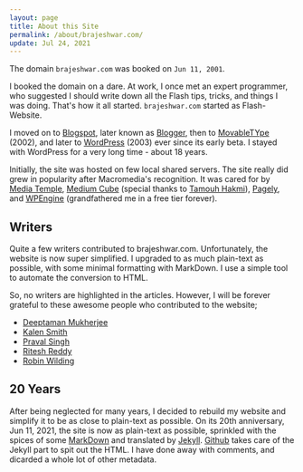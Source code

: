 ```yaml
---
layout: page
title: About this Site
permalink: /about/brajeshwar.com/
update: Jul 24, 2021
---
```


The domain `brajeshwar.com` was booked on `Jun 11, 2001`.

I booked the domain on a dare. At work, I once met an expert programmer, who suggested I should write down all the Flash tips, tricks, and things I was doing. That's how it all started. `brajeshwar.com` started as Flash-Website.

I moved on to [Blogspot](https://en.wikipedia.org/wiki/Blogger_(service)), later known as [Blogger](https://www.blogger.com/), then to [MovableTYpe](https://movabletype.org) (2002), and later to [WordPress](https://wordpress.org) (2003) ever since its early beta. I stayed with WordPress for a very long time - about 18 years.

Initially, the site was hosted on few local shared servers. The site really did grew in popularity after Macromedia's recognition. It was cared for by [Media Temple](https://mediatemple.net), [Medium Cube](https://mediumcube.com) (special thanks to [Tamouh Hakmi](https://www.linkedin.com/in/tamouh/)), [Pagely](https://pagely.com), and [WPEngine](https://wpengine.com) (grandfathered me in a free tier forever).

## Writers

Quite a few writers contributed to brajeshwar.com. Unfortunately, the website is now super simplified. I upgraded to as much plain-text as possible, with some minimal formatting with MarkDown. I use a simple tool to automate the conversion to HTML.

So, no writers are highlighted in the articles. However, I will be forever grateful to these awesome people who contributed to the website;

- [Deeptaman Mukherjee](https://www.linkedin.com/in/deeptamanmukherjee/)
- [Kalen Smith](https://www.linkedin.com/in/kalen-smith-044b9413/)
- [Praval Singh](https://praval.com)
- [Ritesh Reddy](https://www.reddy2go.com)
- [Robin Wilding](https://www.linkedin.com/in/robin-wilding-91456428/)

## 20 Years

After being neglected for many years, I decided to rebuild my website and simplify it to be as close to plain-text as possible. On its 20th anniversary, Jun 11, 2021, the site is now as plain-text as possible, sprinkled with the spices of some [MarkDown](https://en.wikipedia.org/wiki/Markdown) and translated by [Jekyll](https://jekyllrb.com). [Github](https://github.com) takes care of the Jekyll part to spit out the HTML. I have done away with comments, and dicarded a whole lot of other metadata.